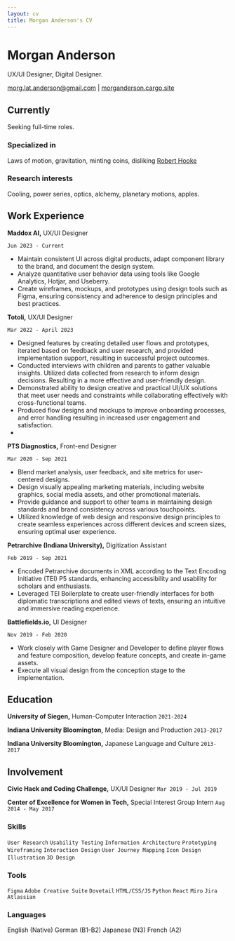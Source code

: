```yaml
---
layout: cv
title: Morgan Anderson's CV
---
```

# Morgan Anderson
UX/UI Designer, Digital Designer. 

<div id="webaddress">
<a href="morg.lat.anderson@gmail.com">morg.lat.anderson@gmail.com</a>
| <a href="https://morganderson.cargo.site/">morganderson.cargo.site</a>
</div>


## Currently

Seeking full-time roles.

### Specialized in

Laws of motion, gravitation, minting coins, disliking [Robert Hooke](http://en.wikipedia.org/wiki/Robert_Hooke)


### Research interests

Cooling, power series, optics, alchemy, planetary motions, apples.


## Work Experience

__Maddox AI,__
UX/UI Designer

`Jun 2023 - Current`
- Maintain consistent UI across digital products, adapt component library to the brand, and document the design system.
- Analyze quantitative user behavior data using tools like Google Analytics, Hotjar, and Useberry.
- Create wireframes, mockups, and prototypes using design tools such as Figma, ensuring consistency and adherence to design principles and best practices.

__Totoli,__
UX/UI Designer

`Mar 2022 - April 2023`
- Designed features by creating detailed user flows and prototypes, iterated based on feedback and user research, and provided implementation support, resulting in successful project outcomes.
- Conducted interviews with children and parents to gather valuable insights. Utilized data collected from research to inform design decisions. Resulting in a more effective and user-friendly design.
-  Demonstrated ability to design creative and practical UI/UX solutions that meet user needs and constraints while collaborating effectively with cross-functional teams.
-  Produced flow designs and mockups to improve onboarding processes, and error handling resulting in increased user engagement and satisfaction.
-  
__PTS Diagnostics,__
Front-end Designer

`Mar 2020 - Sep 2021`
- Blend market analysis, user feedback, and site metrics for user-centered designs.
- Design visually appealing marketing materials, including website graphics, social media assets, and other promotional materials.
- Provide guidance and support to other teams in maintaining design standards and brand consistency across various touchpoints.
- Utilized knowledge of web design and responsive design principles to create seamless experiences across different devices and screen sizes, ensuring optimal user experience.

__Petrarchive (Indiana University),__
Digitization Assistant

`Feb 2019 - Sep 2021`
- Encoded Petrarchive documents in XML according to the Text Encoding Initiative (TEI) P5 standards, enhancing accessibility and usability for scholars and enthusiasts.
- Leveraged TEI Boilerplate to create user-friendly interfaces for both diplomatic transcriptions and edited views of texts, ensuring an intuitive and immersive reading experience.

__Battlefields.io,__
UI Designer

`Nov 2019 - Feb 2020`
- Work closely with Game Designer and Developer to define player flows and feature composition, develop feature concepts, and create in-game assets.
- Execute all visual design from the conception stage to the implementation.

## Education

__University of Siegen,__ Human-Computer Interaction
`2021-2024`

__Indiana University Bloomington,__ Media: Design and Production
`2013-2017`

__Indiana University Bloomington,__ Japanese Language and Culture
`2013-2017`

## Involvement

__Civic Hack and Coding Challenge,__
UX/UI Designer
`Mar 2019 - Jul 2019`

__Center of Excellence for Women in Tech,__
Special Interest Group Intern
`Aug 2014 - May 2017`

### Skills
`User Research` `Usability Testing` `Information Architecture` `Prototyping` `Wireframing` `Interaction Design` `User Journey Mapping` `Icon Design` `Illustration` `3D Design`

### Tools
`Figma` `Adobe Creative Suite` `Dovetail` `HTML/CSS/JS` `Python` `React` `Miro` `Jira` `Atlassian`

### Languages

English (Native)
German (B1-B2)
Japanese (N3)
French (A2)

<!-- ### Footer

Last updated: April 2024 -->

